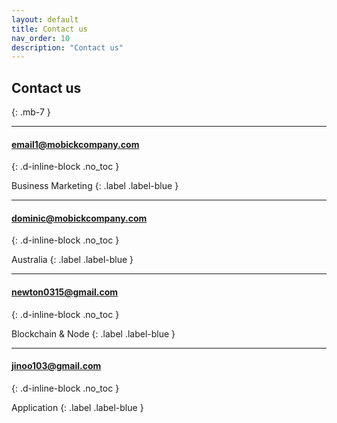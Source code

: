 ```yaml
---
layout: default
title: Contact us
nav_order: 10
description: "Contact us"
---
```


## Contact us
{: .mb-7 }

---

#### <email1@mobickcompany.com>
{: .d-inline-block .no_toc }

Business Marketing
{: .label .label-blue }

---

#### <dominic@mobickcompany.com>
{: .d-inline-block .no_toc }

Australia
{: .label .label-blue }

---

#### <newton0315@gmail.com>
{: .d-inline-block .no_toc }

Blockchain & Node
{: .label .label-blue }

---

#### <jinoo103@gmail.com>
{: .d-inline-block .no_toc }

Application
{: .label .label-blue }
